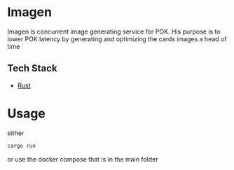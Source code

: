 # Imagen

Imagen is concurrent image generating service for POK. His purpose is to lower POK latency by generating and optimizing the cards images a head of time

## Tech Stack

- [Rust](https://www.rust-lang.org/)

# Usage

either

```rust
cargo run
```

or use the docker compose that is in the main folder
